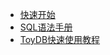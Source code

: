 * [快速开始](./quick_start.md)
* [SQL语法手册](./language_guide/reference.md)
* [ToyDB快速使用教程](./toydb_tutorial/toydb_usage.md)

